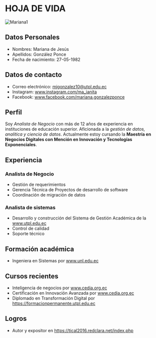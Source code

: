 # HOJA DE VIDA
![Mariana1](https://github.com/ma-ianita/utpl-nd-isd-gonzlezponcemariana/assets/136001282/7a60e970-ba53-4d0d-8263-86f211dd4c6b)
## Datos Personales
- Nombres: Mariana de Jesús
- Apellidos: González Ponce
- Fecha de nacimiento: 27-05-1982
## Datos de contacto
- Correo electrónico: mjgonzalez10@utpl.edu.ec
- Instagram: www.instagram.com/ma_ianita
- Facebook: www.facebook.com/mariana.gonzalezponce

## Perfil
Soy *Analista de Negocio* con más de 12 años de experiencia en instituciones de educación superior. Aficionada a la *gestión de datos, analítica y ciencia de datos*. Actualmente estoy cursando la **Maestría en Negocios Digitales con Mención en Innovación y Tecnologías Exponenciales**.
## Experiencia
### Analista de Negocio
- Gestión de requerimientos
- Gerencia Técnica de Proyectos de desarrollo de software
- Coordinación de migración de datos

### Analista de sistemas
- Desarrollo y construcción del Sistema de Gestión Académica de la www.utpl.edu.ec
- Control de calidad
- Soporte técnico

## Formación académica
- Ingeniera en Sistemas por www.unl.edu.ec

## Cursos recientes
- Inteligencia de negocios por www.cedia.org.ec
- Certificación en Innovación Avanzada por www.cedia.org.ec
- Diplomado en Transformación Digital por https://formacionpermanente.utpl.edu.ec

## Logros
- Autor y expositor en https://tical2016.redclara.net/index.php
